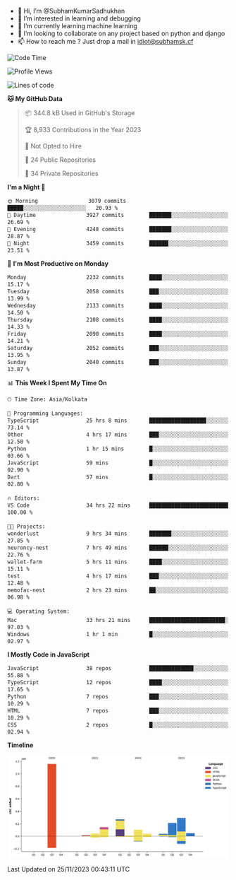 - 👋 Hi, I’m @SubhamKumarSadhukhan
- 👀 I’m interested in learning and debugging
- 🌱 I’m currently learning machine learning
- 💞️ I’m looking to collaborate on any project based on python and django
- 📫 How to reach me ?
      Just drop a mail in idiot@subhamsk.cf

<!---
SubhamKumarSadhukhan/SubhamKumarSadhukhan is a ✨ special ✨ repository because its `README.md` (this file) appears on your GitHub profile.
You can click the Preview link to take a look at your changes.
--->


<!--START_SECTION:waka-->
![Code Time](http://img.shields.io/badge/Code%20Time-1%2C722%20hrs%205%20mins-blue)

![Profile Views](http://img.shields.io/badge/Profile%20Views-0-blue)

![Lines of code](https://img.shields.io/badge/From%20Hello%20World%20I%27ve%20Written-2.4%20million%20lines%20of%20code-blue)

**🐱 My GitHub Data** 

> 📦 344.8 kB Used in GitHub's Storage 
 > 
> 🏆 8,933 Contributions in the Year 2023
 > 
> 🚫 Not Opted to Hire
 > 
> 📜 24 Public Repositories 
 > 
> 🔑 34 Private Repositories 
 > 
**I'm a Night 🦉** 

```text
🌞 Morning                3079 commits        █████░░░░░░░░░░░░░░░░░░░░   20.93 % 
🌆 Daytime                3927 commits        ███████░░░░░░░░░░░░░░░░░░   26.69 % 
🌃 Evening                4248 commits        ███████░░░░░░░░░░░░░░░░░░   28.87 % 
🌙 Night                  3459 commits        ██████░░░░░░░░░░░░░░░░░░░   23.51 % 
```
📅 **I'm Most Productive on Monday** 

```text
Monday                   2232 commits        ████░░░░░░░░░░░░░░░░░░░░░   15.17 % 
Tuesday                  2058 commits        ███░░░░░░░░░░░░░░░░░░░░░░   13.99 % 
Wednesday                2133 commits        ████░░░░░░░░░░░░░░░░░░░░░   14.50 % 
Thursday                 2108 commits        ████░░░░░░░░░░░░░░░░░░░░░   14.33 % 
Friday                   2090 commits        ████░░░░░░░░░░░░░░░░░░░░░   14.21 % 
Saturday                 2052 commits        ███░░░░░░░░░░░░░░░░░░░░░░   13.95 % 
Sunday                   2040 commits        ███░░░░░░░░░░░░░░░░░░░░░░   13.87 % 
```


📊 **This Week I Spent My Time On** 

```text
🕑︎ Time Zone: Asia/Kolkata

💬 Programming Languages: 
TypeScript               25 hrs 8 mins       ██████████████████░░░░░░░   73.14 % 
Other                    4 hrs 17 mins       ███░░░░░░░░░░░░░░░░░░░░░░   12.50 % 
Python                   1 hr 15 mins        █░░░░░░░░░░░░░░░░░░░░░░░░   03.66 % 
JavaScript               59 mins             █░░░░░░░░░░░░░░░░░░░░░░░░   02.90 % 
Dart                     57 mins             █░░░░░░░░░░░░░░░░░░░░░░░░   02.80 % 

🔥 Editors: 
VS Code                  34 hrs 22 mins      █████████████████████████   100.00 % 

🐱‍💻 Projects: 
wonderlust               9 hrs 34 mins       ███████░░░░░░░░░░░░░░░░░░   27.85 % 
neuroncy-nest            7 hrs 49 mins       ██████░░░░░░░░░░░░░░░░░░░   22.76 % 
wallet-farm              5 hrs 11 mins       ████░░░░░░░░░░░░░░░░░░░░░   15.11 % 
test                     4 hrs 17 mins       ███░░░░░░░░░░░░░░░░░░░░░░   12.48 % 
memofac-nest             2 hrs 23 mins       ██░░░░░░░░░░░░░░░░░░░░░░░   06.98 % 

💻 Operating System: 
Mac                      33 hrs 21 mins      ████████████████████████░   97.03 % 
Windows                  1 hr 1 min          █░░░░░░░░░░░░░░░░░░░░░░░░   02.97 % 
```

**I Mostly Code in JavaScript** 

```text
JavaScript               38 repos            ██████████████░░░░░░░░░░░   55.88 % 
TypeScript               12 repos            ████░░░░░░░░░░░░░░░░░░░░░   17.65 % 
Python                   7 repos             ███░░░░░░░░░░░░░░░░░░░░░░   10.29 % 
HTML                     7 repos             ███░░░░░░░░░░░░░░░░░░░░░░   10.29 % 
CSS                      2 repos             █░░░░░░░░░░░░░░░░░░░░░░░░   02.94 % 
```



**Timeline**

![Lines of Code chart](https://raw.githubusercontent.com/SubhamKumarSadhukhan/SubhamKumarSadhukhan/main/assets/bar_graph.png)


 Last Updated on 25/11/2023 00:43:11 UTC
<!--END_SECTION:waka-->
